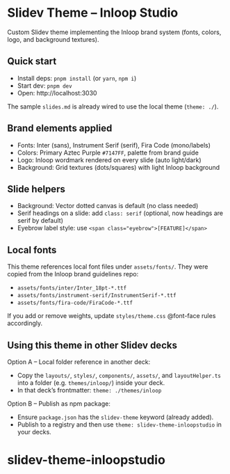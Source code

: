 # Slidev Theme – Inloop Studio

Custom Slidev theme implementing the Inloop brand system (fonts, colors, logo, and background textures).

## Quick start

- Install deps: `pnpm install` (or `yarn`, `npm i`)
- Start dev: `pnpm dev`
- Open: http://localhost:3030

The sample `slides.md` is already wired to use the local theme (`theme: ./`).

## Brand elements applied

- Fonts: Inter (sans), Instrument Serif (serif), Fira Code (mono/labels)
- Colors: Primary Aztec Purple `#7147FF`, palette from brand guide
- Logo: Inloop wordmark rendered on every slide (auto light/dark)
- Background: Grid textures (dots/squares) with light Inloop background

## Slide helpers

- Background: Vector dotted canvas is default (no class needed)
- Serif headings on a slide: add `class: serif` (optional, now headings are serif by default)
- Eyebrow label style: use `<span class="eyebrow">[FEATURE]</span>`

## Local fonts

This theme references local font files under `assets/fonts/`.
They were copied from the Inloop brand guidelines repo:

- `assets/fonts/inter/Inter_18pt-*.ttf`
- `assets/fonts/instrument-serif/InstrumentSerif-*.ttf`
- `assets/fonts/fira-code/FiraCode-*.ttf`

If you add or remove weights, update `styles/theme.css` @font-face rules accordingly.

## Using this theme in other Slidev decks

Option A – Local folder reference in another deck:

- Copy the `layouts/`, `styles/`, `components/`, `assets/`, and `layoutHelper.ts` into a folder (e.g. `themes/inloop/`) inside your deck.
- In that deck’s frontmatter: `theme: ./themes/inloop`

Option B – Publish as npm package:

- Ensure `package.json` has the `slidev-theme` keyword (already added).
- Publish to a registry and then use `theme: slidev-theme-inloopstudio` in your decks.
# slidev-theme-inloopstudio
